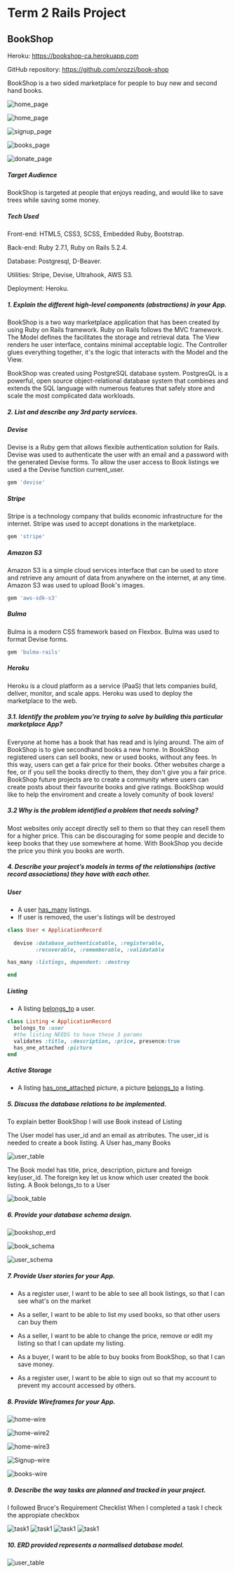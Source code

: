 # Term 2 Rails Project
## BookShop


Heroku: https://bookshop-ca.herokuapp.com

GitHub repository: https://github.com/xrozzi/book-shop


BookShop is a two sided marketplace for people to buy new and second hand books.

![home_page](app/assests/images/home.png)

![home_page](app/assests/images/home2.png)

![signup_page](app/assests/images/signup.png)

![books_page](app/assests/images/books.png)

![donate_page](app/assests/images/donate2.png)


##### Target Audience

BookShop is targeted at people that enjoys reading, and would like to save trees while saving some money.


##### Tech Used

Front-end: HTML5, CSS3, SCSS, Embedded Ruby, Bootstrap.

Back-end: Ruby 2.7.1, Ruby on Rails 5.2.4.

Database: Postgresql, D-Beaver.

Utilities: Stripe, Devise, Ultrahook, AWS S3.

Deployment: Heroku.

##### 1. Explain the different high-level components (abstractions) in your App.

BookShop is a two way marketplace application that has been created by using Ruby on Rails framework. Ruby on Rails follows the  MVC framework. The Model defines the facilitates the storage and retrieval data. The View renders he user interface, contains minimal acceptable logic. The Controller glues everything together, it's the logic that interacts with the Model and the View.

BookShop was created using PostgreSQL database system. PostgresQL is a powerful, open source object-relational database system that combines and extends the SQL language with numerous features that safely store and scale the most complicated data workloads.



##### 2. List and describe any 3rd party services.

##### Devise
Devise is a Ruby gem that allows flexible authentication solution for Rails. Devise was used to authenticate the user with an email and a password with the generated Devise forms. To allow the user access to Book listings we used a the Devise function current_user.

```ruby
gem 'devise'
```

##### Stripe
Stripe is a technology company that builds economic infrastructure for the internet. Stripe was used to accept donations in the marketplace.

```ruby
gem 'stripe'
```
##### Amazon S3
Amazon S3 is a simple cloud services interface that can be used to store and retrieve any amount of data from anywhere on the internet, at any time. Amazon S3 was used to upload Book's images.

```ruby
gem 'aws-sdk-s3'
```
##### Bulma
Bulma is a modern CSS framework based on Flexbox. Bulma was used to format Devise forms.

```ruby
gem 'bulma-rails'
```

##### Heroku
Heroku is a cloud platform as a service (PaaS) that lets companies build, deliver, monitor, and scale apps. Heroku was used to deploy the marketplace to the web.



##### 3.1. Identify the problem you’re trying to solve by building this particular marketplace App?
Everyone at home has a book that has read and is lying around. The aim of BookShop is to give secondhand books a new home. In BookShop registered users can sell books, new or used books, without any fees. In this way, users can get a fair price for their books. Other websites charge a fee, or if you sell the books directly to them, they don't give you a fair price. BookShop future projects are to create a community where users can create posts about their favourite books and give ratings. BookShop would like to help the enviroment and create a lovely comunity of book lovers!


##### 3.2 Why is the problem identified a problem that needs solving?
Most websites only accept directly sell to them so that they can resell them for a higher price. This can be discouraging for some people and decide to keep books that they use somewhere at home. With BookShop you decide the price you think you books are worth.

##### 4. Describe your project’s models in terms of the relationships (active record associations) they have with each other.

##### User
- A user <u>has_many</u> listings.
- If user is removed, the user's listings will be destroyed

```ruby
class User < ApplicationRecord
  
  devise :database_authenticatable, :registerable,
         :recoverable, :rememberable, :validatable

has_many :listings, dependent: :destroy

end
```

##### Listing
- A listing <u>belongs_to</u> a user.

```ruby
class Listing < ApplicationRecord
  belongs_to :user
  #the listing NEEDS to have those 3 params
  validates :title, :description, :price, presence:true
  has_one_attached :picture
end
```
##### Active Storage

- A listing <u>has_one_attached</u> picture, a picture <u>belongs_to</u> a listing.

##### 5. Discuss the database relations to be implemented.

To explain better BookShop I will use Book instead of Listing

The User model has user_id and an email as atrributes. The user_id is needed to create a book listing. A User has_many Books

![user_table](app/assests/images/usertable.png)

The Book model has title, price, description, picture and foreign key(user_id. The foreign key let us know which user created the book listing.
A Book belongs_to to a User

![book_table](app/assests/images/booktable.png)

##### 6. Provide your database schema design.

![bookshop_erd](app/assests/images/bookshop-erd.png)

![book_schema](app/assests/images/book-schema.png)

![user_schema](app/assests/images/users-schema.png)

##### 7. Provide User stories for your App.

* As a register user, I want to be able to see all book listings, so that I can see
    what's on the market

* As a seller, I want to be able to list my used books, so that other users can buy them

* As a seller, I want to be able to change the price, remove or edit my listing so that
    I can update my listing.

* As a buyer, I want to be able to buy books from BookShop, so that I can save money.

* As a register user, I want to be able to sign out so that my account to prevent my account
    accessed by others.

##### 8. Provide Wireframes for your App.

![home-wire](app/assests/images/home-wire.png)

![home-wire2](app/assests/images/home-wire2.png)

![home-wire3](app/assests/images/home-wire3.png)

![Signup-wire](app/assests/images/Signup-wire.png)

![books-wire](app/assest/images/books-wire.png)


##### 9. Describe the way tasks are planned and tracked in your project.

I followed Bruce's Requirement Checklist
When I completed a task I check the appropiate checkbox

![task1](app/assests/images/task1.png)
![task1](app/assests/images/task1.png)
![task1](app/assests/images/task1.png)
![task1](app/assests/images/task1.png)


##### 10. ERD provided represents a normalised database model.

![user_table](app/assests/images/bookshop-erd.png)

